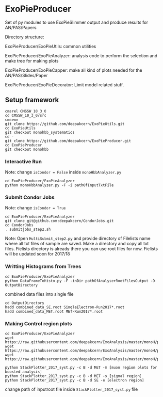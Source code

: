 # ExoPieProducer
Set of py modules to use ExoPieSlimmer output and produce results for AN/PAS/Papers

Directory structure: 

ExoPieProducer/ExoPieUtils: common utilities 

ExoPieProducer/ExoPieAnalyzer: analysis code to perform the selection and make tree for making plots

ExoPieProducer/ExoPieCapper: make all kind of plots needed for the AN/PAS/Slides/Paper 

ExoPieProducer/ExoPieDecorator: Limit model related stuff. 

## Setup framework 

```
cmsrel CMSSW_10_3_0
cd CMSSW_10_3_0/src
cmsenv
git clone https://github.com/deepakcern/ExoPieUtils.git
cd ExoPieUtils
git checkout monohbb_systematics
cd -
git clone https://github.com/deepakcern/ExoPieProducer.git
cd ExoPieProducer
git checkout monohbb
```

### Interactive Run
Note: change ```isCondor = False```  inside `monoHbbAnalyzer.py`
```
cd ExoPieProducer/ExoPieAnalyzer
python monoHbbAnalyzer.py -F -i pathOfInputTxtFile
```

### Submit Condor Jobs
Note: change ```isCondor = True```
```
cd ExoPieProducer/ExoPieAnalyzer
git clone git@github.com:deepakcern/CondorJobs.git
cd CondorJobs
. submitjobs_step2.sh
```
Note: Open `MultiSubmit_step2.py` and provide directory of Filelists name where all txt files of sample are saved. Make a directory and copy all txt files.
Fielists directory is already there you can use root files for now. Fielists will be updated soon for 2017/18

### Writting Histograms from Trees

```
cd ExoPieProducer/ExoPieAnalyzer
python DataFrameToHisto.py -F -inDir pathOfAnalyserRootFilesOutput -D OutputDirectory
```
combined data files into single file
```
cd OutputDirectory
hadd combined_data_SE.root SingleElectron-Run2017*.root
hadd combined_data_MET.root MET-Run2017*.root
```
### Making Control region plots

```
cd ExoPieProducer/ExoPieAnalyzer
wget https://raw.githubusercontent.com/deepakcern/ExoAnalysis/master/monoH/plottingTools/StackPlotter_2017_syst.py
wget https://raw.githubusercontent.com/deepakcern/ExoAnalysis/master/monoH/plottingTools/sample_xsec_2017.py
wget https://raw.githubusercontent.com/deepakcern/ExoAnalysis/master/monoH/plottingTools/samplelist_2017.txt

python StackPlotter_2017_syst.py -c B -d MET -m [muon region plots for boosted analysis]
python StackPlotter_2017_syst.py -c B -d MET -s [signal region]
python StackPlotter_2017_syst.py -c B -d SE -e [electron region]
```
change path of inputroot file inside ``` StackPlotter_2017_syst.py ``` file

